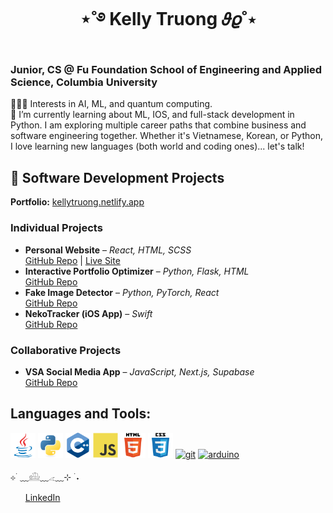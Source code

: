<h1 align="center"> ⋆˚࿔ Kelly Truong 𝜗𝜚˚⋆</h1>

<!-- **superrrk/superrrk** is a ✨ _special_ ✨ repository because its `README.md` (this file) appears on your GitHub profile.
-->
<h3>Junior, CS @ Fu Foundation School of Engineering and Applied Science, Columbia University </h3>
👩🏻‍💻 Interests in AI, ML, and quantum computing.
<br>
🌱  I’m currently learning about ML, IOS, and full-stack development in Python. I am exploring multiple career paths that combine business and software engineering together. Whether it's Vietnamese, Korean, or Python, I love learning new languages (both world and coding ones)... let's talk!
<br>

<h2>📁 Software Development Projects</h2>

<p><strong>Portfolio:</strong> <a href="https://kellytruong.netlify.app/" target="_blank">kellytruong.netlify.app</a></p>

<h3>Individual Projects</h3>
<ul>
  <li>
    <strong>Personal Website</strong> – <em>React, HTML, SCSS</em><br>
    <a href="https://github.com/superrrk/portfolio-kelly" target="_blank">GitHub Repo</a> | 
    <a href="https://kellytruong.netlify.app/" target="_blank">Live Site</a>
  </li>
  <li>
    <strong>Interactive Portfolio Optimizer</strong> – <em>Python, Flask, HTML</em><br>
    <a href="https://github.com/superrrk/portfolio-optimizer" target="_blank">GitHub Repo</a>
  </li>
  <li>
    <strong>Fake Image Detector</strong> – <em>Python, PyTorch, React</em><br>
    <a href="https://github.com/superrrk/image-detector" target="_blank">GitHub Repo</a>
  </li>
  <li>
    <strong>NekoTracker (iOS App)</strong> – <em>Swift</em><br>
    <a href="https://github.com/superrrk/NekoTracker" target="_blank">GitHub Repo</a>
  </li>
</ul>

<h3>Collaborative Projects</h3>
<ul>
  <li>
    <strong>VSA Social Media App</strong> – <em>JavaScript, Next.js, Supabase</em><br>
    <a href="https://github.com/tvytran/VSAWebsite" target="_blank">GitHub Repo</a>
  </li>
</ul>

<h2>Languages and Tools:</h2>

<p>
  <a href="https://www.java.com" target="_blank" rel="noopener noreferrer"><img src="https://raw.githubusercontent.com/devicons/devicon/master/icons/java/java-original.svg" alt="java" width="40" height="40"/></a>
  <a href="https://www.python.org" target="_blank" rel="noopener noreferrer"><img src="https://raw.githubusercontent.com/devicons/devicon/master/icons/python/python-original.svg" alt="python" width="40" height="40"/></a>
  <a href="https://www.w3schools.com/cpp/" target="_blank" rel="noreferrer"> <img src="https://raw.githubusercontent.com/devicons/devicon/master/icons/cplusplus/cplusplus-original.svg" alt="cplusplus" width="40" height="40"/></a>
  <a href="https://developer.mozilla.org/en-US/docs/Web/JavaScript" target="_blank" rel="noopener noreferrer"><img src="https://raw.githubusercontent.com/devicons/devicon/master/icons/javascript/javascript-original.svg" alt="javascript" width="40" height="40"/></a>
  <a href="https://www.w3.org/html/" target="_blank" rel="noopener noreferrer"><img src="https://raw.githubusercontent.com/devicons/devicon/master/icons/html5/html5-original-wordmark.svg" alt="html5" width="40" height="40"/></a>
  <a href="https://www.w3schools.com/css/" target="_blank" rel="noreferrer"><img src="https://raw.githubusercontent.com/devicons/devicon/master/icons/css3/css3-original-wordmark.svg" alt="css3" width="40" height="40"/></a>
  <a href="https://git-scm.com/" target="_blank" rel="noreferrer"> <img src="https://www.vectorlogo.zone/logos/git-scm/git-scm-icon.svg" alt="git" width="40" height="40"/></a>
  <a href="https://www.arduino.cc/" target="_blank" rel="noreferrer"><img src="https://cdn.worldvectorlogo.com/logos/arduino-1.svg" alt="arduino" width="40" height="40"/></a>
</p>
⊹ ࣪ ﹏𓊝﹏𓂁﹏⊹ ࣪ ˖
<ul><a href="https://www.linkedin.com/in/kellybtruong/" target="_blank">LinkedIn</a></ul>

